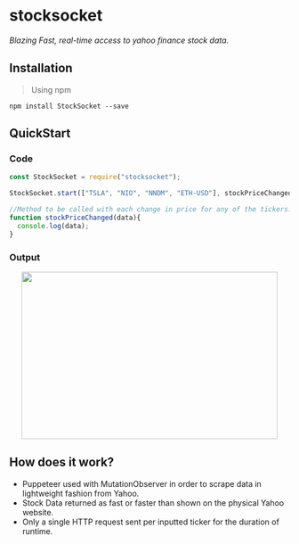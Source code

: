 # stocksocket

*Blazing Fast, real-time access to yahoo finance stock data.*


## Installation

> Using npm
> 
`npm install StockSocket --save`

## QuickStart

### Code
```javascript
const StockSocket = require("stocksocket");

StockSocket.start(["TSLA", "NIO", "NNDM", "ETH-USD"], stockPriceChanged);

//Method to be called with each change in price for any of the tickers. You choose what to do with it!
function stockPriceChanged(data){
  console.log(data);
}
```
### Output

<p align="center">
  <img width="460" height="300" src="https://user-images.githubusercontent.com/60011793/109716447-e72e6e00-7b72-11eb-904e-3eaa36629207.PNG">
</p>

## How does it work?

* Puppeteer used with MutationObserver in order to scrape data in lightweight fashion from Yahoo.
* Stock Data returned as fast or faster than shown on the physical Yahoo website.
* Only a single HTTP request sent per inputted ticker for the duration of runtime.

